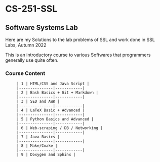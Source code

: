 # CS-251-SSL
## Software Systems Lab
Here are my Solutions to the lab problems of SSL and work done in SSL Labs, Autumn 2022

This is an introductory course to various Softwares that programmers generally use quite often.

### Course Content
         | 1 | HTML/CSS and Java Script |
         |---------------|------------|
         | 2 | Bash Basics + Git + Markdown |
         |---------------|------------|
         | 3 | SED and AWK |
         |---------------|------------|
         | 4 | LaTeX Basic + Advanced |
         |---------------|------------|
         | 5 | Python Basics and Advanced |
         |---------------|------------|
         | 6 | Web-scraping / DB / Networking |
         |---------------|------------|
         | 7 | Java Basics |
         |---------------|------------|
         | 8 | Make/Cmake |
         |---------------|------------|
         | 9 | Doxygen and Sphinx |
